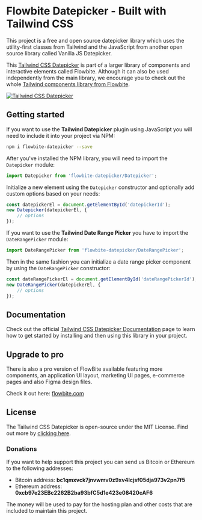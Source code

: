 # Flowbite Datepicker - Built with Tailwind CSS

This project is a free and open source datepicker library which uses the utility-first classes from Tailwind and the JavaScript from another open source library called Vanilla JS Datepicker.

This [Tailwind CSS Datepicker](https://flowbite.com/docs/plugins/datepicker/) is part of a larger library of components and interactive elements called Flowbite. Although it can also be used independently from the main library, we encourage you to check out the whole [Tailwind components library from Flowbite](https://flowbite.com/docs/getting-started/introduction/).

<a href="https://flowbite.com/docs/plugins/datepicker/">
  <img src="https://flowbite.s3.amazonaws.com/tailwind-css-datepicker.png" alt="Tailwind CSS Datepicker">
</a> 

## Getting started

If you want to use the **Tailwind Datepicker** plugin using JavaScript you will need to include it into your project via NPM:

```bash
npm i flowbite-datepicker --save
```

After you've installed the NPM library, you will need to import the `Datepicker` module:

```javascript
import Datepicker from 'flowbite-datepicker/Datepicker';
```

Initialize a new element using the `Datepicker` constructor and optionally add custom options based on your needs:

```javascript
const datepickerEl = document.getElementById('datepickerId');
new Datepicker(datepickerEl, {
    // options
}); 
```

If you want to use the **Tailwind Date Range Picker** you have to import the `DateRangePicker` module:

```javascript
import DateRangePicker from 'flowbite-datepicker/DateRangePicker';
```

Then in the same fashion you can initialize a date range picker component by using the `DateRangePicker` constructor:

```javascript
const dateRangePickerEl = document.getElementById('dateRangePickerId');
new DateRangePicker(datepickerEl, {
    // options
}); 
```

## Documentation

Check out the official [Tailwind CSS Datepicker Documentation](https://flowbite.com/docs/plugins/datepicker/) page to learn how to get started by installing and then using this library in your project.

## Upgrade to pro

There is also a pro version of FlowBite available featuring more components, an application UI layout, marketing UI pages, e-commerce pages and also Figma design files.

Check it out here: [flowbite.com](https://flowbite.com)

## License

The Tailwind CSS Datepicker is open-source under the MIT License. Find out more by [clicking here](https://flowbite.com/docs/getting-started/license/).


### Donations

If you want to help support this project you can send us Bitcoin or Ethereum to the following addresses:

- Bitcoin address: **bc1qmxvck7jnvwmv0z9xv4lcjsf05dja973v2pn7f5**
- Ethereum address: **0xcb97e23EBc2262B2ba93bfC5d1e423e08420cAF6**

The money will be used to pay for the hosting plan and other costs that are included to maintain this project.
